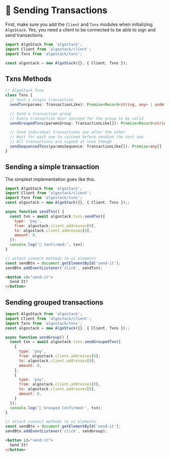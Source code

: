 # 📡 Sending Transactions


First, make sure you add the `Client` and `Txns` modules when initializing `AlgoStack`. Yes, you need a client to be connected to be able to sign and send transactions.

```js
import AlgoStack from 'algostack';
import Client from 'algostack/client';
import Txns from 'algostack/txns';

const algostack = new AlgoStack({}, { Client, Txns });
```

## Txns Methods

```ts
// AlgoStack.Txns
class Txns {
  // Send a single transaction
  sendTxn(params: TransactionLike): Promise<Record<string, any> | undefined>;

  // Send a transaction group
  // Every transaction must succeed for the group to be valid
  sendGroupedTxns(paramsGroup: TransactionLike[]): Promise<Record<string, any> | undefined>;

  // Send individual transactions one after the other
  // Wait for each one to succeed before sendind the next one
  // All transactions are signed at once though
  sendSequencedTxns(paramsSequence: TransactionLike[]): Promise<any[] | undefined>;
}
```


## Sending a simple transaction
The simplest implementation goes like this.

```js
import AlgoStack from 'algostack';
import Client from 'algostack/client';
import Txns from 'algostack/txns';
const algostack = new AlgoStack({}, { Client, Txns });;

async function sendTxn() {
  const txn = await algostack.txns.sendTxn({
    type: 'pay',
    from: algostack.client.addresses[0],
    to: algostack.client.addresses[0],
    amount: 0,
  });
  console.log('🎉 Confirmed:', txn);
}

// attach connect methods to ui elements
const sendBtn = document.getElementById('send-it');
sendBtn.addEventListener('click', sendTxn);
```
```html
<button id="send-it">
  Send It!
</button>
```


## Sending grouped transactions

```js
import AlgoStack from 'algostack';
import Client from 'algostack/client';
import Txns from 'algostack/txns';
const algostack = new AlgoStack({}, { Client, Txns });;

async function sendGroup() {
  const txn = await algostack.txns.sendGroupedTxn([
    {
      type: 'pay',
      from: algostack.client.addresses[0],
      to: algostack.client.addresses[0],
      amount: 0,
    },
    {
      type: 'pay',
      from: algostack.client.addresses[0],
      to: algostack.client.addresses[0],
      amount: 0,
    }
  ]);
  console.log('🎉 Grouped Confirmed:', txn);
}

// attach connect methods to ui elements
const sendBtn = document.getElementById('send-it');
sendBtn.addEventListener('click', sendGroup);
```
```html
<button id="send-it">
  Send It!
</button>
```
